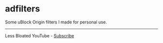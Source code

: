 # adfilters
Some uBlock Origin filters I made for personal use.
***

Less Bloated YouTube - [Subscribe](https://subscribe.adblockplus.org/?location=https://raw.githubusercontent.com/prophamoon/filterlists/main/Less%20Bloated%20YouTube.txt&title=Less%20Bloated%20YouTube)
